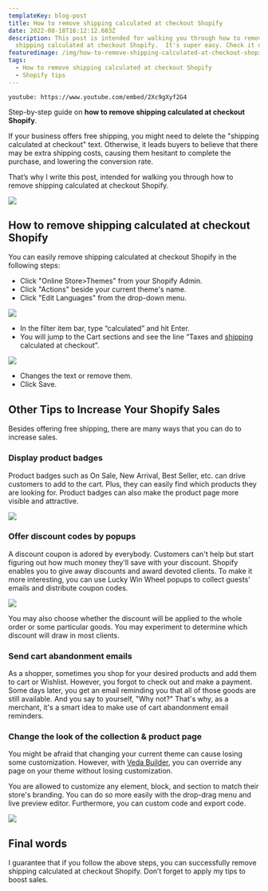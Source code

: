 ```yaml
---
templateKey: blog-post
title: How to remove shipping calculated at checkout Shopify
date: 2022-08-18T16:12:12.683Z
description: This post is intended for walking you through how to remove
  shipping calculated at checkout Shopify.  It's super easy. Check it out!
featuredimage: /img/how-to-remove-shipping-calculated-at-checkout-shopify.png
tags:
  - How to remove shipping calculated at checkout Shopify
  - Shopify tips
---
```

<!--StartFragment-->

`youtube: https://www.youtube.com/embed/2Xc9gXyf2G4`


Step-by-step guide on **how to remove shipping calculated at checkout Shopify**. 

If your business offers free shipping, you might need to delete the "shipping calculated at checkout" text. Otherwise, it leads buyers to believe that there may be extra shipping costs, causing them hesitant to complete the purchase, and lowering the conversion rate.

That’s why I write this post, intended for walking you through how to remove shipping calculated at checkout Shopify. 

![](/img/how-to-remove-shipping-calculated-at-checkout-shopify.png)

## How to remove shipping calculated at checkout Shopify

You can easily remove shipping calculated at checkout Shopify in the following steps:

* Click "Online Store>Themes" from your Shopify Admin.
* Click "Actions" beside your current theme's name.
* Click "Edit Languages" from the drop-down menu.

![](/img/edit-languages-in-theme-actions.png)

* In the filter item bar, type “calculated” and hit Enter.
* You will jump to the Cart sections and see the line “Taxes and <a href="{{ link }}">shipping</a> calculated at checkout”.

![](/img/find-cart-sections.png)

* Changes the text or remove them.
* Click Save.

## Other Tips to Increase Your Shopify Sales

Besides offering free shipping, there are many ways that you can do to increase sales.

### Display product badges

Product badges such as On Sale, New Arrival, Best Seller, etc. can drive customers to add to the cart. Plus, they can easily find which products they are looking for. Product badges can also make the product page more visible and attractive.

![](/img/shopify-product-badges.png)

### Offer discount codes by popups

A discount coupon is adored by everybody. Customers can't help but start figuring out how much money they'll save with your discount. Shopify enables you to give away discounts and award devoted clients. To make it more interesting, you can use Lucky Win Wheel popups to collect guests' emails and distribute coupon codes.

![](/img/shopify-popup-signup-form.png)

You may also choose whether the discount will be applied to the whole order or some particular goods. You may experiment to determine which discount will draw in most clients.

### Send cart abandonment emails

As a shopper, sometimes you shop for your desired products and add them to cart or Wishlist. However, you forgot to check out and make a payment. Some days later, you get an email reminding you that all of those goods are still available. And you say to yourself, "Why not?" That's why, as a merchant, it's a smart idea to make use of cart abandonment email reminders.

### Change the look of the collection & product page

You might be afraid that changing your current theme can cause losing some customization. However, with [Veda Builder](https://myshopkit.app/veda-builder-all-in-one-shopify-store-building-app/), you can override any page on your theme without losing customization.  

You are allowed to customize any element, block, and section to match their store's branding. You can do so more easily with the drop-drag menu and live preview editor. Furthermore, you can custom code and export code.

![](/img/veda-builder-features.png)

## Final words

I guarantee that if you follow the above steps, you can successfully remove shipping calculated at checkout Shopify. Don’t forget to apply my tips to boost sales.

<!--EndFragment-->
